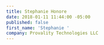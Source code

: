 ```yaml
---
title: Stephanie Honore
date: 2018-01-11 11:44:00 -05:00
published: false
first_name: 'Stephanie '
company: Provality Technologies LLC
---
```


